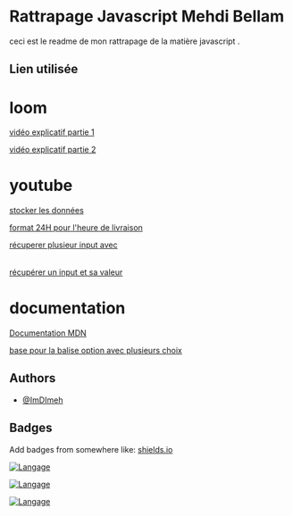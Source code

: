 
# Rattrapage Javascript Mehdi Bellam


ceci est le readme de mon rattrapage de la matière javascript .





## Lien utilisée
# loom
[vidéo explicatif partie 1 ](https://www.loom.com/share/ca07765d9a894161820852c7bf8a3684?sid=53afd2f4-822c-4f87-a65e-17266844bc5c)

[vidéo explicatif partie 2 ](https://www.loom.com/share/59967f6f19c24a21945ead332910e2d1?sid=276ac29e-846d-441c-bba6-3fc498acbe81)
# youtube
[stocker les données](https://www.youtube.com/watch?v=AUOzvFzdIk4&t=246s)

[format 24H pour l'heure de livraison](https://www.youtube.com/watch?v=bDFzVdDWioY&t=327s)

[récuperer plusieur input avec <option>](https://www.youtube.com/watch?v=IBDKc1T5KQ8&t=302s )

[récupérer un input et sa valeur](https://www.youtube.com/shorts/Oj8urdXtQr8)


# documentation
[Documentation MDN](https://developer.mozilla.org/fr/)

[ base pour la balise option avec plusieurs choix](https://www.codingnepalweb.com/multiple-options-select-menu-javascript/)


## Authors

- [@ImDImeh](https://github.com/ImDimeh)


## Badges

Add badges from somewhere like: [shields.io](https://shields.io/)

[![Langage](https://img.shields.io/badge/langage-Javascript-yellow)](https://choosealicense.com/licenses/mit/)


[![Langage](https://img.shields.io/badge/langage-Css-blue)](https://choosealicense.com/licenses/mit/)

[![Langage](https://img.shields.io/badge/langage-Html-green)](https://choosealicense.com/licenses/mit/)

